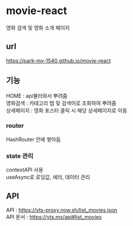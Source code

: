 # movie-react
영화 검색 및 영화 소개 페이지

## url
https://park-my-1540.github.io/movie-react

## 기능
HOME : api불러와서 뿌려줌  <br/>
영화검색 : 카테고리 탭 및 검색어로 조회하여 뿌려줌 <br/>
상세페이지 : 영화 포스터 클릭 시 해당 상세페이지로 이동

### router
HashRouter 안에 쌓아둠
### state 관리
contextAPI 사용<br/>
useAsync로 로딩값, 에러, 데이터 관리

## API
API : https://yts-proxy.now.sh/list_movies.json <br/>
API 문서 : https://yts.mx/api#list_movies
